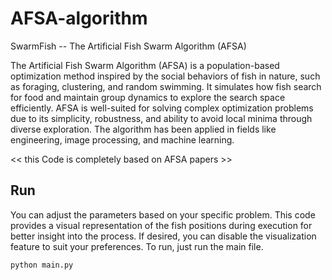 # AFSA-algorithm

SwarmFish -- The Artificial Fish Swarm Algorithm (AFSA)

The Artificial Fish Swarm Algorithm (AFSA) is a population-based optimization method inspired by the social behaviors of fish in nature, such as foraging, clustering, and random swimming. It simulates how fish search for food and maintain group dynamics to explore the search space efficiently. AFSA is well-suited for solving complex optimization problems due to its simplicity, robustness, and ability to avoid local minima through diverse exploration. The algorithm has been applied in fields like engineering, image processing, and machine learning.

<< this Code is completely based on AFSA papers >>


## Run
You can adjust the parameters based on your specific problem. This code provides a visual representation of the fish positions during execution for better insight into the process. If desired, you can disable the visualization feature to suit your preferences.
To run, just run the main file.
```
python main.py 
```
